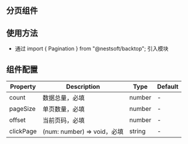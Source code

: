 ## 分页组件 ##


## 使用方法 ##
* 通过 import { Pagination } from "@nestsoft/backtop"; 引入模块


## 组件配置 ##

| Property | Description | Type | Default |
| -------- | ----------- | ---- | ------- |
| count | 数据总量，必填 | number | - |
| pageSize | 单页数量，必填 | number | - |
| offset | 当前页码，必填 | number | - |
| clickPage | (num: number) => void，必填 | string | - |
